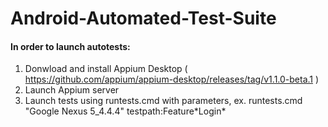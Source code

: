 # Android-Automated-Test-Suite

#### In order to launch autotests:
1. Donwload and install Appium Desktop ( https://github.com/appium/appium-desktop/releases/tag/v1.1.0-beta.1 )
2. Launch Appium server
3. Launch tests using runtests.cmd with parameters, ex. runtests.cmd "Google Nexus 5_4.4.4" testpath:Feature\*Login\*
